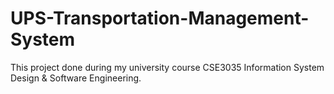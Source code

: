 # UPS-Transportation-Management-System
This project done during my university course CSE3035 Information System Design & Software Engineering.
